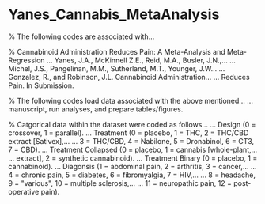# Yanes_Cannabis_MetaAnalysis

% The following codes are associated with...

% Cannabinoid Administration Reduces Pain: A Meta-Analysis and Meta-Regression
    ... Yanes, J.A., McKinnell Z.E., Reid, M.A., Busler, J.N.,...
    ... Michel, J.S., Pangelinan, M.M., Sutherland, M.T., Younger, J.W...
    ... Gonzalez, R., and Robinson, J.L. Cannabinoid Administration...
    ... Reduces Pain. In Submission.
    
% The following codes load data associated with the above mentioned...
    ... manuscript, run analyses, and prepare tables/figures.
        
% Catgorical data within the dataset were coded as follows...
    ... Design (0 = crossover, 1 = parallel).
    ... Treatment (0 = placebo, 1 = THC, 2 = THC/CBD extract [Sativex],...
        ... 3 = THC/CBD, 4 = Nabilone, 5 = Dronabinol, 6 = CT3, 7 = CBD).
    ... Treatment Collapsed (0 = placebo, 1 = cannabis [whole-plant,...
        ... extract], 2 = synthetic cannabinoid).
    ... Treatment Binary (0 = placebo, 1 = cannabinoid).
    ... Diagonsis (1 = abdominal pain, 2 = arthritis, 3 = cancer,...
        ... 4 = chronic pain, 5 = diabetes, 6 = fibromyalgia, 7 = HIV,...
        ... 8 = headache, 9 = "various", 10 = multiple sclerosis,...
        ... 11 = neuropathic pain, 12 = post-operative pain). 

